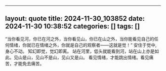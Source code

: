 ----
layout: quote
title: 2024-11-30_103852
date: 2024-11-30 10:38:52
categories: []
tags: []
----

“当你看见河，你已在河之外，当你看见山，你已在山之外，当你能看见自己的任何情绪，你就已在情绪之外，你就是自己的观察者——这就是觉！”
安住于觉中,身心不动。
知幻即觉，觉幻即离。
站在河里，低头就能看到河，站在山上亦是如此。见山是山，见山不是山，见山又是山。
看见情绪，才能跳出情绪。看见痛苦，才能免去痛苦。